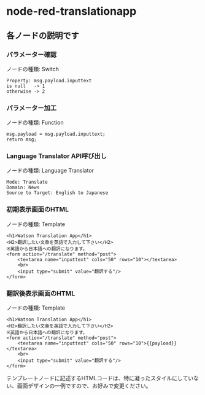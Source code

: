 # node-red-translationapp

## 各ノードの説明です

### パラメーター確認
ノードの種類: Switch
```
Property: msg.payload.inputtext
is null   -> 1
otherwise -> 2
```

### パラメーター加工
ノードの種類: Function
```
msg.payload = msg.payload.inputtext;
return msg;
```

### Language Translator API呼び出し
ノードの種類: Language Translator
```
Mode: Translate
Domain: News
Source to Target: English to Japanese
```

### 初期表示画面のHTML
ノードの種類: Template
```
<h1>Watson Translation App</h1>
<H2>翻訳したい文章を英語で入力して下さい</H2>
※英語から日本語への翻訳になります。
<form action="/translate" method="post">
    <textarea name="inputtext" cols="50" rows="10"></textarea>
    <br>
    <input type="submit" value="翻訳する"/>
</form>
```

### 翻訳後表示画面のHTML
ノードの種類: Template
```
<h1>Watson Translation App</h1>
<H2>翻訳したい文章を英語で入力して下さい</H2>
※英語から日本語への翻訳になります。
<form action="/translate" method="post">
    <textarea name="inputtext" cols="50" rows="10">{{payload}}</textarea>
    <br>
    <input type="submit" value="翻訳する"/>
</form>
```
テンプレートノードに記述するHTMLコードは、特に凝ったスタイルにしていない、画面デザインの一例ですので、お好みで変更ください。
